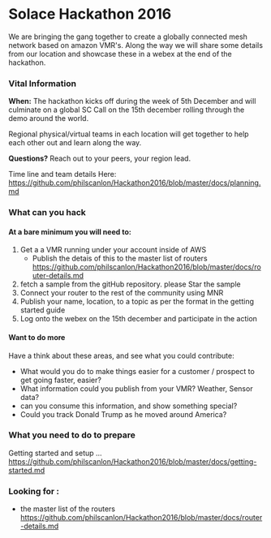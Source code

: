 # Solace Hackathon 2016

We are bringing the gang together to create a globally connected mesh network based on amazon VMR's.  Along the way we will share some details from our location and showcase these in a webex at the end of the hackathon.

### Vital Information

__When:__ The hackathon kicks off during the week of 5th December and will culminate on a global SC Call on the 15th december rolling through the demo around the world.

Regional physical/virtual teams in each location will get together to help each other out and learn along the way.

__Questions?__ Reach out to your peers, your region lead.

Time line and team details Here: https://github.com/philscanlon/Hackathon2016/blob/master/docs/planning.md

### What can you hack

#### At a bare minimum you will need to:
1. Get a a VMR running under your account inside of AWS
    * Publish the detais of this to the master list of routers https://github.com/philscanlon/Hackathon2016/blob/master/docs/router-details.md
2. fetch a sample from the gitHub repository.  please  Star the sample
3. Connect your router to the rest of the community using MNR
4. Publish your name, location, to a topic as per the format in the getting started guide
5. Log onto the webex on the 15th december and participate in the action

#### Want to do more
Have a think about these areas, and see what you could contribute:
 * What would you do to make things easier for a customer / prospect to get going faster, easier?
 * What information could you publish from your VMR?  Weather, Sensor data?
 * can you consume this information, and show something special?
 * Could you track Donald Trump as he moved around America?
 
### What you need to do to prepare
Getting started and setup ... https://github.com/philscanlon/Hackathon2016/blob/master/docs/getting-started.md

### Looking for :
* the master list of the routers  https://github.com/philscanlon/Hackathon2016/blob/master/docs/router-details.md

